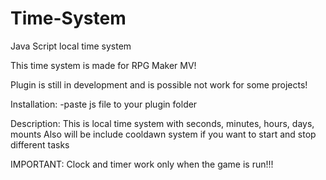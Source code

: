 # Time-System
Java Script local time system

This time system is made for RPG Maker MV!

Plugin is still in development and is possible not work for some projects!

Installation:
-paste js file to your plugin folder

Description:
This is local time system with seconds, minutes, hours, days, mounts
Also will be include cooldawn system if you want to start and stop different tasks

IMPORTANT:
Clock and timer work only when the game is run!!!